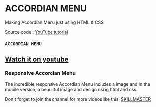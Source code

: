 # ACCORDIAN MENU

Making Accordian Menu just using HTML & CSS

Source code :  [YouTube tutorial](https://www.youtube.com/watch?v=iXUENrIjlFI)


### `ACCORDIAN MENU`
## [Watch it on youtube](https://www.youtube.com/watch?v=iXUENrIjlFI)
### Responsive Accordian Menu
The incredible responsive Accordian Menu includes a image and in the mobile version, a beautiful image and design using html and css.

Don't forget to join the channel for more videos like this.
[SKILLMASTER](https://www.youtube.com/channel/UCWAxpLP-h8PHCDZMomhc01Q)

